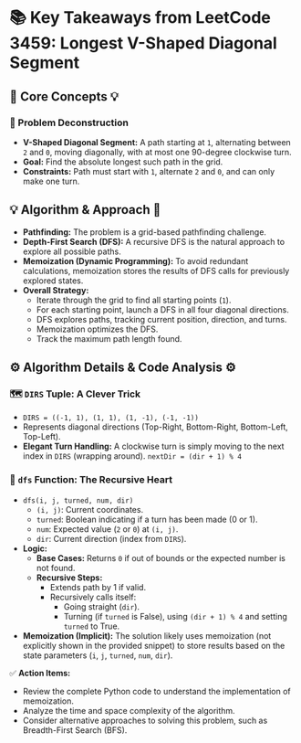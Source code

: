 # 📚 Key Takeaways from LeetCode 3459: Longest V-Shaped Diagonal Segment


## 🧠 Core Concepts 💡

### 🎯 Problem Deconstruction

*   **V-Shaped Diagonal Segment:** A path starting at `1`, alternating between `2` and `0`, moving diagonally, with at most one 90-degree clockwise turn.
*   **Goal:** Find the absolute longest such path in the grid.
*   **Constraints:** Path must start with `1`, alternate `2` and `0`, and can only make one turn.


## 💡 Algorithm & Approach 🤔

*   **Pathfinding:** The problem is a grid-based pathfinding challenge.
*   **Depth-First Search (DFS):**  A recursive DFS is the natural approach to explore all possible paths.
*   **Memoization (Dynamic Programming):** To avoid redundant calculations, memoization stores the results of DFS calls for previously explored states.
*   **Overall Strategy:**
    *   Iterate through the grid to find all starting points (`1`).
    *   For each starting point, launch a DFS in all four diagonal directions.
    *   DFS explores paths, tracking current position, direction, and turns.
    *   Memoization optimizes the DFS.
    *   Track the maximum path length found.


## ⚙️ Algorithm Details & Code Analysis ⚙️

### 🗺️ `DIRS` Tuple:  A Clever Trick

*   `DIRS = ((-1, 1), (1, 1), (1, -1), (-1, -1))`
*   Represents diagonal directions (Top-Right, Bottom-Right, Bottom-Left, Top-Left).
*   **Elegant Turn Handling:**  A clockwise turn is simply moving to the next index in `DIRS` (wrapping around).  `nextDir = (dir + 1) % 4`


### 🔬 `dfs` Function: The Recursive Heart

*   `dfs(i, j, turned, num, dir)`
    *   `(i, j)`: Current coordinates.
    *   `turned`: Boolean indicating if a turn has been made (0 or 1).
    *   `num`: Expected value (`2` or `0`) at `(i, j)`.
    *   `dir`: Current direction (index from `DIRS`).
*   **Logic:**
    *   **Base Cases:** Returns `0` if out of bounds or the expected number is not found.
    *   **Recursive Steps:**
        *   Extends path by 1 if valid.
        *   Recursively calls itself:
            *   Going straight (`dir`).
            *   Turning (if `turned` is False), using `(dir + 1) % 4` and setting `turned` to True.
*   **Memoization (Implicit):**  The solution likely uses memoization (not explicitly shown in the provided snippet) to store results based on the state parameters (`i`, `j`, `turned`, `num`, `dir`).


✅ **Action Items:**

*   Review the complete Python code to understand the implementation of memoization.
*   Analyze the time and space complexity of the algorithm.
*   Consider alternative approaches to solving this problem, such as Breadth-First Search (BFS).
